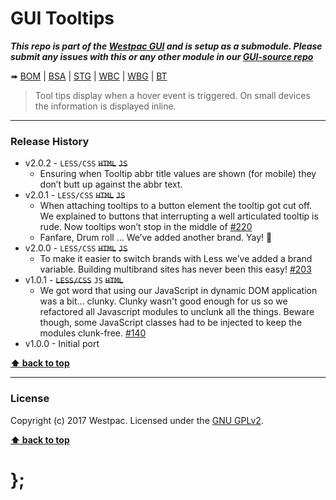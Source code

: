 GUI Tooltips
============

***This repo is part of the [Westpac GUI](http://gel.westpacgroup.com.au/GUI/) and is setup as a submodule. Please submit any issues with this or any other
module in our [GUI-source repo](https://github.com/WestpacCXTeam/GUI-source/issues)***

➠
[BOM](http://westpaccxteam.github.io/GUI-tooltips/tests/BOM/) |
[BSA](http://westpaccxteam.github.io/GUI-tooltips/tests/BSA/) |
[STG](http://westpaccxteam.github.io/GUI-tooltips/tests/STG/) |
[WBC](http://westpaccxteam.github.io/GUI-tooltips/tests/WBC/) |
[WBG](http://westpaccxteam.github.io/GUI-tooltips/tests/WBG/) |
[BT](http://westpaccxteam.github.io/GUI-tooltips/tests/BT/)

> Tool tips display when a hover event is triggered. On small devices the information is displayed inline.

----------------------------------------------------------------------------------------------------------------------------------------------------------------


### Release History

* v2.0.2 - `LESS/CSS` ~~`HTML`~~ ~~`JS`~~
	* Ensuring when Tooltip abbr title values are shown (for mobile) they don’t butt up against the abbr text.
* v2.0.1 - `LESS/CSS` ~~`HTML`~~ ~~`JS`~~
	* When attaching tooltips to a button element the tooltip got cut off. We explained to buttons that interrupting a well articulated tooltip is rude. Now
		tooltips won’t stop in the middle of
		[#220](https://github.com/WestpacCXTeam/GUI-source/issues/220)
	* Fanfare, Drum roll … We’ve added another brand. Yay! :clap:
* v2.0.0 - `LESS/CSS` ~~`HTML`~~ ~~`JS`~~
	* To make it easier to switch brands with Less we’ve added a brand variable. Building multibrand sites has never been this easy!
		[#203](https://github.com/WestpacCXTeam/GUI-source/issues/203)
* v1.0.1 - ~~`LESS/CSS`~~ `JS` ~~`HTML`~~
	* We got word that using our JavaScript in dynamic DOM application was a bit... clunky. Clunky wasn't good enough for us so we refactored all Javascript
		modules to unclunk all the things. Beware though, some JavaScript classes had to be injected to keep the modules clunk-free.
		[#140](https://github.com/WestpacCXTeam/GUI-source/issues/140)
* v1.0.0 - Initial port

**[⬆ back to top](#content)**


----------------------------------------------------------------------------------------------------------------------------------------------------------------


### License

Copyright (c) 2017 Westpac. Licensed under the [GNU GPLv2](https://raw.githubusercontent.com/WestpacCXTeam/GUI-tooltips/master/LICENSE).

**[⬆ back to top](#content)**

# };